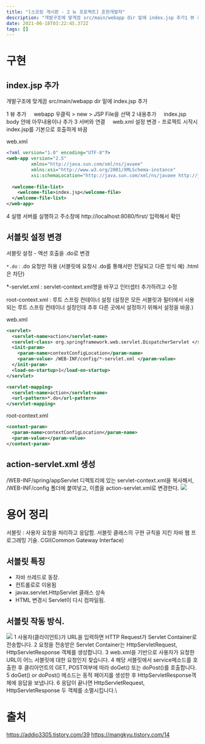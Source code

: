 ```yaml
---
title: "[스프링 게시판 - 2 뉴 프로젝트] 흔한개발자"
description: "개발구조에 맞게끔 src/main/webapp dir 밑에 index.jsp 추가1 뷰 추가webapp 우클릭 > new > JSP File을 선택2 내용추가index.jsp body 안에 아무내용이나 추가3 서버와 연결web.xml 설정 변경 - 프로젝트 시작시 in"
date: 2021-06-18T03:22:45.372Z
tags: []
---
```

# 구현
## index.jsp 추가
개발구조에 맞게끔 src/main/webapp dir 밑에 index.jsp 추가

1 뷰 추가
&nbsp;&nbsp;&nbsp; webapp 우클릭 > new > JSP File을 선택
2 내용추가
&nbsp;&nbsp;&nbsp; index.jsp body 안에 아무내용이나 추가
3 서버와 연결
&nbsp;&nbsp;&nbsp; web.xml 설정 변경 - 프로젝트 시작시 index.jsp를 기본으로 호출하게 바꿈

web.xml
```xml
<?xml version="1.0" encoding="UTF-8"?> 
<web-app version="2.5" 
         xmlns="http://java.sun.com/xml/ns/javaee" 
         xmlns:xsi="http://www.w3.org/2001/XMLSchema-instance" 
         xsi:schemaLocation="http://java.sun.com/xml/ns/javaee http://java.sun.com/xml/ns/javaee/web-app_2_5.xsd"> 
  
  <welcome-file-list> 
    <welcome-file>index.jsp</welcome-file> 
  </welcome-file-list>
</web-app>
```
4 실행
서버를 실행하고 주소창에 http://localhost:8080/first/ 입력해서 확인

## 서블릿 설정 변경

서블릿 설정 - 액션 호출을 .do로 변경

```*.do``` : .do 요청만 허용
(서블릿에 요청시 .do를 통해서만 전달되고 다른 방식 예) .html 은 차단)

*-servlet.xml : servlet-context.xml명을 바꾸고 인터셉터 추가하려고 수정

root-context.xml : 루트 스프링 컨테이너 설정
(설정은 모든 서블릿과 필터에서 사용되는 루트 스프링 컨테이너 설정인데
추후 다른 곳에서 설정하기 위해서 설정을 바꿈.) 

web.xml
```xml
<servlet> 
  <servlet-name>action</servlet-name> 
  <servlet-class> org.springframework.web.servlet.DispatcherServlet </servlet-class> 
  <init-param> 
  	<param-name>contextConfigLocation</param-name> 
  	<param-value> /WEB-INF/config/*-servlet.xml </param-value> 
  </init-param> 
  <load-on-startup>1</load-on-startup> 
</servlet> 

<servlet-mapping> 
  <servlet-name>action</servlet-name> 
  <url-pattern>*.do</url-pattern> 
</servlet-mapping>
```

root-context.xml
```xml
<context-param> 
  <param-name>contextConfigLocation</param-name> 
  <param-value></param-value> 
</context-param>
```


## action-servlet.xml 생성
/WEB-INF/spring/appServlet 디렉토리에 있는 servlet-context.xml을 복사해서, /WEB-INF/config 폴더에 붙여넣고, 이름을 action-servlet.xml로 변경한다.
![](/images/ad316c1e-f1d3-4e30-827f-00eca62a1de4-image.png)

# 용어 정리
서블릿 : 사용자 요청을 처리하고 응답함. 
서블릿 클래스의 구현 규칙을 지킨 자바 웹 프로그래밍 기술. CGI(Common Gateway Interface)
## 서블릿 특징 
 - 자바 쓰레드로 동장.
 - 컨트롤로로 이용됨
 - javax.servlet.HttpServlet 클래스 상속
 - HTML 변경시 Servlet이 다시 컴파일됨.
## 서블릿 작동 방식.
 ![](/images/faa81a97-4334-405e-b452-ddcb45c4ad4f-image.png)
1 사용자(클라이언트)가 URL을 입력하면 HTTP Request가 Servlet Container로 전송합니다.
2 요청을 전송받은 Servlet Container는 HttpServletRequest, HttpServletResponse 객체를 생성합니다.
3 web.xml을 기반으로 사용자가 요청한 URL이 어느 서블릿에 대한 요청인지 찾습니다.
4 해당 서블릿에서 service메소드를 호출한 후 클리아언트의 GET, POST여부에 따라 doGet() 또는 doPost()를 호출합니다.
5 doGet() or doPost() 메소드는 동적 페이지를 생성한 후 HttpServletResponse객체에 응답을 보냅니다.
6 응답이 끝나면 HttpServletRequest, HttpServletResponse 두 객체를 소멸시킵니다.\

# 출처
https://addio3305.tistory.com/39
https://mangkyu.tistory.com/14